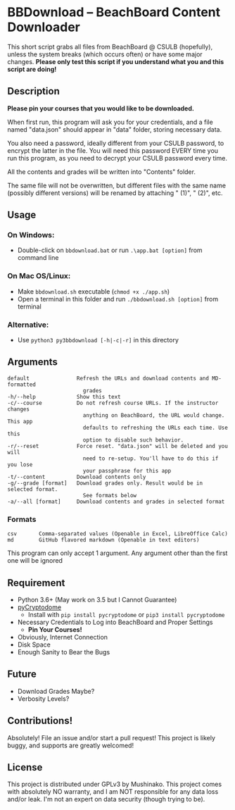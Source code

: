 #   BBDownload – BeachBoard Content Downloader
<!-- FIND THE GAME... -->
This short script grabs all files from BeachBoard @ CSULB (hopefully),
unless the system breaks (which occurs often) or have some major changes.
**Please only test this script if you understand what you and this script
are doing!**


## Description
**Please pin your courses that you would like to be downloaded.**

When first run, this program will ask you for your credentials, and a file
  named "data.json" should appear in "data" folder, storing necessary data.

You also need a password, ideally different from your CSULB password, to
encrypt the latter in the file. You will need this password EVERY time you
run this program, as you need to decrypt your CSULB password every time.

All the contents and grades will be written into "Contents" folder.

The same file will not be overwritten, but different files with the same
name (possibly different versions) will be renamed by attaching " (1)",
" (2)", etc.


##  Usage
### On Windows:
- Double-click on `bbdownload.bat` or run `.\app.bat [option]` from command
  line

### On Mac OS/Linux:
- Make `bbdownload.sh` executable (`chmod +x ./app.sh`)
- Open a terminal in this folder and run `./bbdownload.sh [option]` from
  terminal

### Alternative:
- Use `python3 py3bbdownload [-h|-c|-r]` in this directory


## Arguments
```
default               Refresh the URLs and download contents and MD-formatted
                        grades
-h/--help             Show this text
-c/--course           Do not refresh course URLs. If the instructor changes
                        anything on BeachBoard, the URL would change. This app
                        defaults to refreshing the URLs each time. Use this
                        option to disable such behavior.
-r/--reset            Force reset. "data.json" will be deleted and you will
                        need to re-setup. You'll have to do this if you lose
                        your passphrase for this app
-t/--content          Download contents only
-g/--grade [format]   Download grades only. Result would be in selected format.
                        See formats below
-a/--all [format]     Download contents and grades in selected format
```

### Formats
```
csv       Comma-separated values (Openable in Excel, LibreOffice Calc)
md        GitHub flavored markdown (Openable in text editors)
```

This program can only accept 1 argument. Any argument other than the first
  one will be ignored


##  Requirement
* Python 3.6+ (May work on 3.5 but I Cannot Guarantee)
* [pyCryptodome](https://www.pycryptodome.org/en/latest/index.html)
    * Install with `pip install pycryptodome` or `pip3 install pycryptodome`
* Necessary Credentials to Log into BeachBoard and Proper Settings
    * **Pin Your Courses!**
* Obviously, Internet Connection
* Disk Space
* Enough Sanity to Bear the Bugs


##  Future
* Download Grades Maybe?
* Verbosity Levels?


##  Contributions!
Absolutely! File an issue and/or start a pull request! This project is likely
buggy, and supports are greatly welcomed!


##  License
This project is distributed under GPLv3 by Mushinako. This project comes
with absolutely NO warranty, and I am NOT responsible for any data loss
and/or leak. I'm not an expert on data security (though trying to be).
